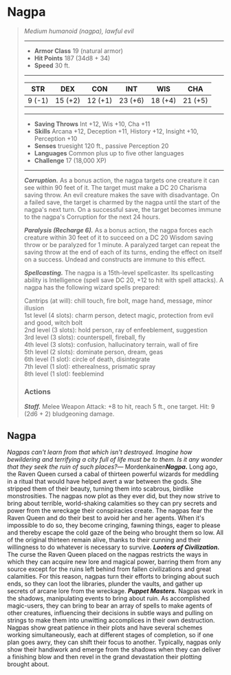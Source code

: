 # Nagpa
>*Medium humanoid (nagpa), lawful evil*
>___
>- **Armor Class** 19 (natural armor)
>- **Hit Points** 187 (34d8 + 34)
>- **Speed** 30 ft.
>___
>|STR|DEX|CON|INT|WIS|CHA|
>|:---:|:---:|:---:|:---:|:---:|:---:|
>|9 (-1)|15 (+2)|12 (+1)|23 (+6)|18 (+4)|21 (+5)|
>___
>- **Saving Throws** Int +12, Wis +10, Cha +11
>- **Skills** Arcana +12, Deception +11, History +12, Insight +10, Perception +10
>- **Senses** truesight 120 ft., passive Perception 20
>- **Languages** Common plus up to five other languages
>- **Challenge** 17 (18,000 XP)
>___
>***Corruption.*** As a bonus action, the nagpa targets one creature it can see within 90 feet of it. The target must make a DC 20 Charisma saving throw. An evil creature makes the save with disadvantage. On a failed save, the target is charmed by the nagpa until the start of the nagpa's next turn. On a successful save, the target becomes immune to the nagpa's Corruption for the next 24 hours.  
>
>***Paralysis (Recharge 6).*** As a bonus action, the nagpa forces each creature within 30 feet of it to succeed on a DC 20 Wisdom saving throw or be paralyzed for 1 minute. A paralyzed target can repeat the saving throw at the end of each of its turns, ending the effect on itself on a success. Undead and constructs are immune to this effect.  
>
>***Spellcasting.*** The nagpa is a 15th-level spellcaster. Its spellcasting ability is Intelligence (spell save DC 20, +12 to hit with spell attacks). A nagpa has the following wizard spells prepared:  
>
>Cantrips (at will): chill touch, fire bolt, mage hand, message, minor illusion  
>1st level (4 slots): charm person, detect magic, protection from evil and good, witch bolt  
>2nd level (3 slots): hold person, ray of enfeeblement, suggestion  
>3rd level (3 slots): counterspell, fireball, fly  
>4th level (3 slots): confusion, hallucinatory terrain, wall of fire  
>5th level (2 slots): dominate person, dream, geas  
>6th level (1 slot): circle of death, disintegrate  
>7th level (1 slot): etherealness, prismatic spray  
>8th level (1 slot): feeblemind  
>
>### Actions
>***Staff.*** Melee Weapon Attack: +8 to hit, reach 5 ft., one target. Hit: 9 (2d6 + 2) bludgeoning damage.
## Nagpa
*Nagpas can't learn from that which isn't destroyed. Imagine how bewildering and terrifying a city full of life must be to them. Is it any wonder that they seek the ruin of such places?*— Mordenkainen***Nagpa.*** Long ago, the Raven Queen cursed a cabal of thirteen powerful wizards for meddling in a ritual that would have helped avert a war between the gods. She stripped them of their beauty, turning them into scabrous, birdlike monstrosities. The nagpas now plot as they ever did, but they now strive to bring about terrible, world-shaking calamities so they can pry secrets and power from the wreckage their conspiracies create.
The nagpas fear the Raven Queen and do their best to avoid her and her agents. When it's impossible to do so, they become cringing, fawning things, eager to please and thereby escape the cold gaze of the being who brought them so low. All of the original thirteen remain alive, thanks to their cunning and their willingness to do whatever is necessary to survive.
***Looters of Civilization.*** The curse the Raven Queen placed on the nagpas restricts the ways in which they can acquire new lore and magical power, barring them from any source except for the ruins left behind from fallen civilizations and great calamities. For this reason, nagpas turn their efforts to bringing about such ends, so they can loot the libraries, plunder the vaults, and gather up secrets of arcane lore from the wreckage.
***Puppet Masters.*** Nagpas work in the shadows, manipulating events to bring about ruin. As accomplished magic-users, they can bring to bear an array of spells to make agents of other creatures, influencing their decisions in subtle ways and pulling on strings to make them into unwitting accomplices in their own destruction. Nagpas show great patience in their plots and have several schemes working simultaneously, each at different stages of completion, so if one plan goes awry, they can shift their focus to another. Typically, nagpas only show their handiwork and emerge from the shadows when they can deliver a finishing blow and then revel in the grand devastation their plotting brought about.